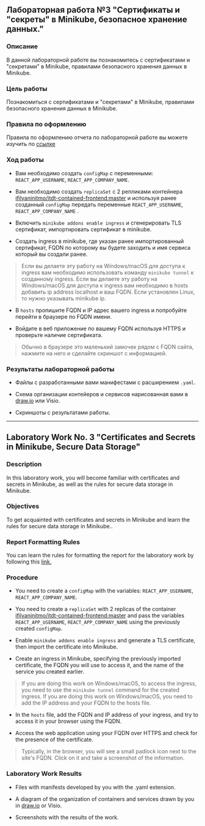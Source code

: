 ## Лабораторная работа №3 "Сертификаты и "секреты" в Minikube, безопасное хранение данных."
### Описание
В данной лабораторной работе вы познакомитесь с сертификатами и "секретами" в Minikube, правилами безопасного хранения данных в Minikube. 

### Цель работы
Познакомиться с сертификатами и "секретами" в Minikube, правилами безопасного хранения данных в Minikube. 

### Правила по оформлению

Правила по оформлению отчета по лабораторной работе вы можете изучить по [ссылке](../reportdesign.md)


### Ход работы

- Вам необходимо создать `configMap` с переменными: `REACT_APP_USERNAME`, `REACT_APP_COMPANY_NAME`.

- Вам необходимо создать `replicaSet` с 2 репликами контейнера [ifilyaninitmo/itdt-contained-frontend:master](https://hub.docker.com/repository/docker/ifilyaninitmo/itdt-contained-frontend) и используя ранее созданный `configMap` передать переменные `REACT_APP_USERNAME`, `REACT_APP_COMPANY_NAME` .

- Включить `minikube addons enable ingress` и сгенерировать TLS сертификат, импортировать сертификат в minikube. 

- Создать ingress в minikube, где указан ранее импортированный сертификат, FQDN по которому вы будете заходить и имя сервиса который вы создали ранее.

> Если вы делаете эту работу на Windows/macOS для доступа к ingress вам необходимо использовать команду `minikube tunnel` к созданному ingress. 
> Если вы делаете эту работу на Windows/macOS для доступа к ingress вам необходимо в hosts добавить ip address localhost и ваш FQDN. Если установлен Linux, то нужно указывать minikube ip.

- В `hosts` пропишите FQDN и IP адрес вашего ingress и попробуйте перейти в браузере по FQDN имени. 

- Войдите в веб приложение по вашему FQDN используя HTTPS и проверьте наличие сертификата.

> Обычно в браузере это маленький замочек рядом с FQDN сайта, нажмите на него и сделайте скриншот с информацией.

### Результаты лабораторной работы

- Файлы с разработанными вами манифестами с расширением `.yaml`.

- Схема организации контейеров и сервисов нарисованная вами в [draw.io](https://app.diagrams.net) или Visio.

- Скриншоты c результатами работы.

------


## Laboratory Work No. 3 "Certificates and Secrets in Minikube, Secure Data Storage"
### Description
In this laboratory work, you will become familiar with certificates and secrets in Minikube, as well as the rules for secure data storage in Minikube.

### Objectives
To get acquainted with certificates and secrets in Minikube and learn the rules for secure data storage in Minikube.. 

### Report Formatting Rules
You can learn the rules for formatting the report for the laboratory work by following this [link.](../reportdesign.md)


### Procedure

- You need to create a `configMap` with the variables: `REACT_APP_USERNAME`, `REACT_APP_COMPANY_NAME`.

- You need to create a `replicaSet` with 2 replicas of the container [ifilyaninitmo/itdt-contained-frontend:master](https://hub.docker.com/repository/docker/ifilyaninitmo/itdt-contained-frontend) and pass the variables `REACT_APP_USERNAME`, `REACT_APP_COMPANY_NAME` using the previously created `configMap`.

- Enable `minikube addons enable ingress` and generate a TLS certificate, then import the certificate into Minikube.

- Create an ingress in Minikube, specifying the previously imported certificate, the FQDN you will use to access it, and the name of the service you created earlier.
  
>If you are doing this work on Windows/macOS, to access the ingress, you need to use the `minikube tunnel` command for the created ingress.
> If you are doing this work on Windows/macOS, you need to add the IP address and your FQDN to the hosts file.

- In the `hosts` file, add the FQDN and IP address of your ingress, and try to access it in your browser using the FQDN. 

- Access the web application using your FQDN over HTTPS and check for the presence of the certificate.
  
> Typically, in the browser, you will see a small padlock icon next to the site's FQDN. Click on it and take a screenshot of the information.

### Laboratory Work Results

- Files with manifests developed by you with the .yaml extension.

- A diagram of the organization of containers and services drawn by you in [draw.io](https://app.diagrams.net) or Visio.

- Screenshots with the results of the work.
